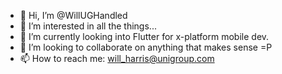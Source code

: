- 👋 Hi, I’m @WillUGHandled
- 👀 I’m interested in all the things...
- 🌱 I’m currently looking into Flutter for x-platform mobile dev.
- 💞️ I’m looking to collaborate on anything that makes sense =P
- 📫 How to reach me: will_harris@unigroup.com

<!---
WillUGHandled/WillUGHandled is a ✨ special ✨ repository because its `README.md` (this file) appears on your GitHub profile.
You can click the Preview link to take a look at your changes.
--->
